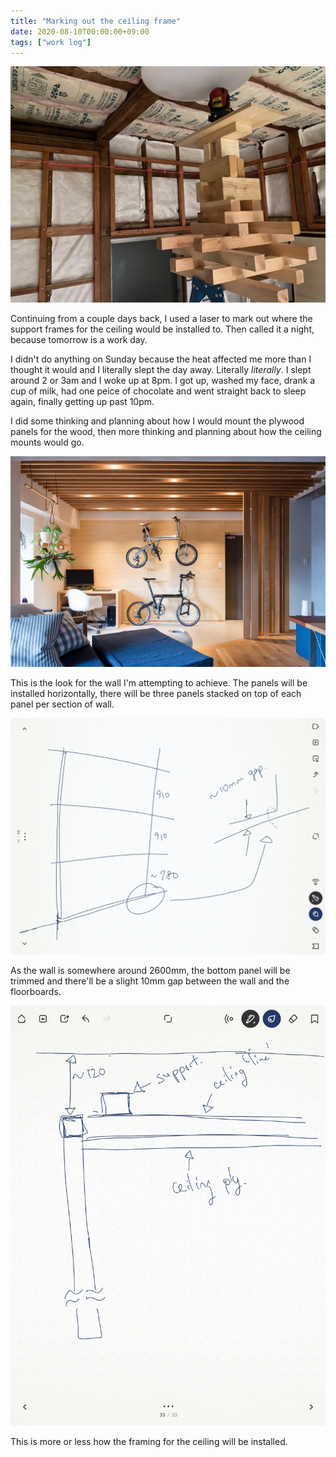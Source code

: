 ```yaml
---
title: "Marking out the ceiling frame"
date: 2020-08-10T00:00:00+09:00
tags: ["work log"]
---
```


![Photo of horizontally installed plywood walls](../../static/images/20200810-lasers.jpg)

Continuing from a couple days back, I used a laser to mark out where the support frames for the ceiling would be installed to. Then called it a night, because tomorrow is a work day.

I didn't do anything on Sunday because the heat affected me more than I thought it would and I literally slept the day away. Literally _literally_. I slept around 2 or 3am and I woke up at 8pm. I got up, washed my face, drank a cup of milk, had one peice of chocolate and went straight back to sleep again, finally getting up past 10pm.

I did some thinking and planning about how I would mount the plywood panels for the wood, then more thinking and planning about how the ceiling mounts would go.

![Photo of horizontally installed plywood walls](../../static/images/20200810.jpg)

This is the look for the wall I'm attempting to achieve. The panels will be installed horizontally, there will be three panels stacked on top of each panel per section of wall.

![Plans of how plywood panels will be installed](../../static/images/20200810-wall-panels.jpeg)

As the wall is somewhere around 2600mm, the bottom panel will be trimmed and there'll be a slight 10mm gap between the wall and the floorboards.

![Plans for how the ceiling framing will be installed](../../static/images/20200810-ceiling-mount.jpeg)

This is more or less how the framing for the ceiling will be installed.
